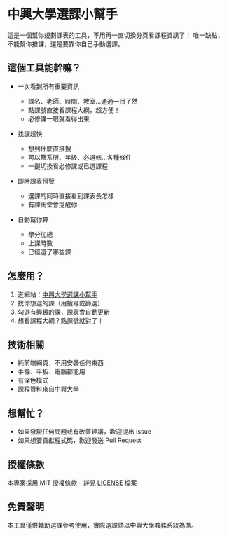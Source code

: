 # 中興大學選課小幫手

這是一個幫你規劃課表的工具，不用再一直切換分頁看課程資訊了！
唯一缺點，不能幫你搶課，還是要靠你自己手動選課。

## 這個工具能幹嘛？

- 一次看到所有重要資訊
  - 課名、老師、時間、教室...通通一目了然
  - 點課號直接看課程大綱，超方便！
  - 必修課一眼就看得出來

- 找課超快
  - 想到什麼直接搜
  - 可以篩系所、年級、必選修...各種條件
  - 一鍵切換看必修課或已選課程

- 即時課表預覽
  - 選課的同時直接看到課表長怎樣
  - 有課衝堂會提醒你

- 自動幫你算
  - 學分加總
  - 上課時數
  - 已經選了哪些課

## 怎麼用？

1. 進網站：[中興大學選課小幫手](https://github.com/EricYang801/NCHU_Course_Helper)
2. 找你想選的課（用搜尋或篩選）
3. 勾選有興趣的課，課表會自動更新
4. 想看課程大綱？點課號就對了！

## 技術相關

- 純前端網頁，不用安裝任何東西
- 手機、平板、電腦都能用
- 有深色模式
- 課程資料來自中興大學

## 想幫忙？

- 如果發現任何問題或有改善建議，歡迎提出 Issue
- 如果想要貢獻程式碼，歡迎發送 Pull Request

## 授權條款

本專案採用 MIT 授權條款 - 詳見 [LICENSE](LICENSE) 檔案

## 免責聲明

本工具僅供輔助選課參考使用，實際選課請以中興大學教務系統為準。

